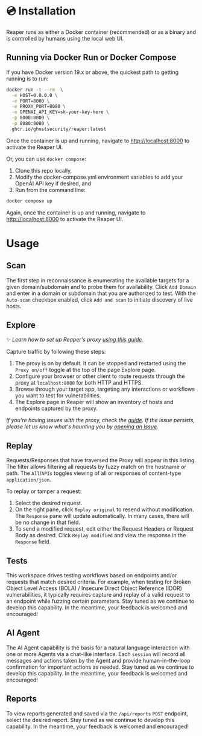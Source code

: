 # 💿 Installation

Reaper runs as either a Docker container (recommended) or as a binary and is controlled by humans using the local web UI.

## Running via Docker Run or Docker Compose

If you have Docker version 19.x or above, the quickest path to getting running is to run:

```sh
docker run -t --rm  \
  -e HOST=0.0.0.0 \
  -e PORT=8000 \
  -e PROXY_PORT=8080 \
  -e OPENAI_API_KEY=sk-your-key-here \
  -p 8000:8000 \
  -p 8080:8080 \
  ghcr.io/ghostsecurity/reaper:latest
```

Once the container is up and running, navigate to [http://localhost:8000](http://localhost:8000) to activate the Reaper UI.

Or, you can use `docker compose`:

 1. Clone this repo locally,
 2. Modify the docker-compose.yml environment variables to add your OpenAI API key if desired, and
 3. Run from the command line:

```sh
docker compose up
```

Again, once the container is up and running, navigate to [http://localhost:8000](http://localhost:8000) to activate the Reaper UI.

# Usage

## Scan

The first step in reconnaissance is enumerating the available targets for a given domain/subdomain and to probe them for availability. Click `Add Domain` and enter in a domain or subdomain that you are authorized to test. With the `Auto-scan` checkbox enabled, click `Add and scan` to initiate discovery of live hosts.

## Explore

✨ *Learn how to set up Reaper's proxy [using this guide](proxy_certs.md).*

Capture traffic by following these steps:
1. The proxy is on by default. It can be stopped and restarted using the `Proxy on/off` toggle at the top of the page Explore page.
2. Configure your browser or other client to route requests through the proxy at `localhost:8080` for both HTTP and HTTPS.
3. Browse through your target app, targeting any interactions or workflows you want to test for vulnerabilities.
4. The Explore page in Reaper will show an inventory of hosts and endpoints captured by the proxy.

*If you're having issues with the proxy, check the [guide](proxy_certs.md). If the issue persists, please let us know what's haunting you by [opening an Issue](https://github.com/ghostsecurity/reaper/issues/new/choose).*

## Replay

Requests/Responses that have traversed the Proxy will appear in this listing.  The filter allows filtering all requests by fuzzy match on the hostname or path.  The `All`/`APIs` toggles viewing of all or responses of content-type `application/json`.

To replay or tamper a request:

1. Select the desired request.
2. On the right pane, click `Replay original` to resend without modification.  The `Response` pane will update automatically.  In many cases, there will be no change in that field.
3. To send a modified request, edit either the Request Headers or Request Body as desired.  Click `Replay modified` and view the response in the `Response` field.

## Tests

This workspace drives testing workflows based on endpoints and/or requests that match desired criteria. For example, when testing for Broken Object Level Access (BOLA) / Insecure Direct Object Reference (IDOR) vulnerabilities, it typically requires capture and replay of a valid request to an endpoint while fuzzing certain parameters.  Stay tuned as we continue to develop this capability.  In the meantime, your feedback is welcomed and encouraged!

## AI Agent

The AI Agent capability is the basis for a natural language interaction with one or more Agents via a chat-like interface.  Each `session` will record all messages and actions taken by the Agent and provide human-in-the-loop confirmation for important actions as needed.  Stay tuned as we continue to develop this capability.  In the meantime, your feedback is welcomed and encouraged!

## Reports

To view reports generated and saved via the `/api/reports` `POST` endpoint, select the desired report.  Stay tuned as we continue to develop this capability.  In the meantime, your feedback is welcomed and encouraged!
